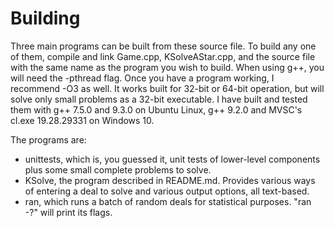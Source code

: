 # Building

Three main programs can be built from these source file.  To build any one of them,
compile and link Game.cpp, KSolveAStar.cpp, and the source file with the same name as
the program you wish to build.  When using g++, you will need the -pthread flag.  Once you
have a program working, I recommend -O3 as well.  It works built for 32-bit or  64-bit operation,
but will solve only small problems as a 32-bit executable.
I have built and tested them with g++ 7.5.0 and 9.3.0 on Ubuntu
Linux, g++ 9.2.0 and MVSC's cl.exe 19.28.29331 on Windows 10.  

The programs are:

* unittests, which is, you guessed it, unit tests of lower-level components plus some small complete problems to solve.
* KSolve, the program described in README.md.  Provides various ways of entering a deal to solve and various output options, all text-based.
* ran, which runs a batch of random deals for statistical purposes.  "ran -?" will print its flags.
